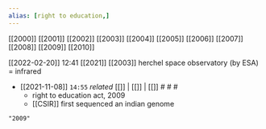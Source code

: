 ```yaml
---
alias: [right to education,]
---
```

[[2000]] [[2001]] [[2002]] [[2003]] [[2004]] [[2005]] [[2006]] [[2007]] [[2008]] [[2009]] [[2010]]

[[2022-02-20]] 12:41 [[2021]] [[2003]]
herchel space observatory (by ESA) = infrared

- [[2021-11-08]]  `14:55` _related_ [[]] | [[]] | [[]] # # #
	- right to education act, 2009
	- [[CSIR]] first sequenced an indian genome

```query
"2009"
```